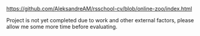 https://github.com/AleksandreAM/rsschool-cv/blob/online-zoo/index.html

Project is not yet completed due to work and other external factors, please allow me some more time before evaluating. 
